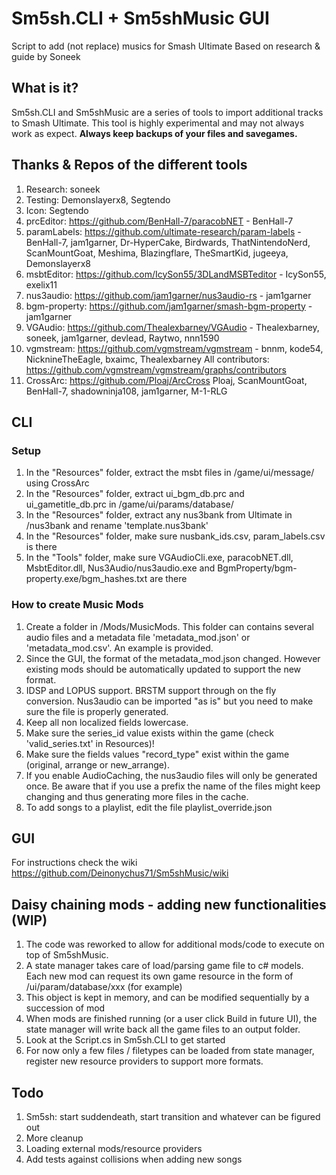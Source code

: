 # Sm5sh.CLI + Sm5shMusic GUI
Script to add (not replace) musics for Smash Ultimate
Based on research & guide by Soneek

## What is it?
Sm5sh.CLI and Sm5shMusic are a series of tools to import additional tracks to Smash Ultimate. 
This tool is highly experimental and may not always work as expect. **Always keep backups of your files and savegames.**

## Thanks & Repos of the different tools
1.  Research: soneek
2.  Testing: Demonslayerx8, Segtendo
3.  Icon: Segtendo
4.  prcEditor: https://github.com/BenHall-7/paracobNET - BenHall-7
5.  paramLabels: https://github.com/ultimate-research/param-labels - BenHall-7, jam1garner, Dr-HyperCake, Birdwards, ThatNintendoNerd, ScanMountGoat, Meshima, Blazingflare, TheSmartKid, jugeeya, Demonslayerx8
6.  msbtEditor: https://github.com/IcySon55/3DLandMSBTeditor - IcySon55, exelix11
7.  nus3audio: https://github.com/jam1garner/nus3audio-rs - jam1garner
8.  bgm-property: https://github.com/jam1garner/smash-bgm-property - jam1garner
9.  VGAudio: https://github.com/Thealexbarney/VGAudio - Thealexbarney, soneek, jam1garner, devlead, Raytwo, nnn1590
10.  vgmstream: https://github.com/vgmstream/vgmstream - bnnm, kode54, NicknineTheEagle, bxaimc, Thealexbarney
All contributors: https://github.com/vgmstream/vgmstream/graphs/contributors
11. CrossArc: https://github.com/Ploaj/ArcCross Ploaj, ScanMountGoat, BenHall-7, shadowninja108, jam1garner, M-1-RLG

## CLI
### Setup
1.  In the "Resources" folder, extract the msbt files in /game/ui/message/ using CrossArc
2.  In the "Resources" folder, extract ui_bgm_db.prc and ui_gametitle_db.prc in /game/ui/params/database/
3.  In the "Resources" folder, extract any nus3bank from Ultimate in /nus3bank and rename 'template.nus3bank'
4.  In the "Resources" folder, make sure nusbank_ids.csv, param_labels.csv is there
5.  In the "Tools" folder, make sure VGAudioCli.exe, paracobNET.dll, MsbtEditor.dll, Nus3Audio/nus3audio.exe and BgmProperty/bgm-property.exe/bgm_hashes.txt are there

### How to create Music Mods
1.  Create a folder in /Mods/MusicMods. This folder can contains several audio files and a metadata file 'metadata_mod.json' or 'metadata_mod.csv'. An example is provided.
2.  Since the GUI, the format of the metadata_mod.json changed. However existing mods should be automatically updated to support the new format.
3.  IDSP and LOPUS support. BRSTM support through on the fly conversion. Nus3audio can be imported "as is" but you need to make sure the file is properly generated.
4.  Keep all non localized fields lowercase.
5.  Make sure the series_id value exists within the game (check 'valid_series.txt' in Resources)!
6.  Make sure the fields values "record_type" exist within the game (original, arrange or new_arrange).
7.  If you enable AudioCaching, the nus3audio files will only be generated once. Be aware that if you use a prefix the name of the files might keep changing and thus generating more files in the cache.
8.  To add songs to a playlist, edit the file playlist_override.json

## GUI
For instructions check the wiki https://github.com/Deinonychus71/Sm5shMusic/wiki

## Daisy chaining mods - adding new functionalities (WIP)
1.  The code was reworked to allow for additional mods/code to execute on top of Sm5shMusic.
2.  A state manager takes care of load/parsing game file to c# models. Each new mod can request its own game resource in the form of /ui/param/database/xxx (for example)
3.  This object is kept in memory, and can be modified sequentially by a succession of mod
4.  When mods are finished running (or a user click Build in future UI), the state manager will write back all the game files to an output folder.
5.  Look at the Script.cs in Sm5sh.CLI to get started
6.  For now only a few files / filetypes can be loaded from state manager, register new resource providers to support more formats.

## Todo
1.  Sm5sh: start suddendeath, start transition and whatever can be figured out
2.  More cleanup
3.  Loading external mods/resource providers
4.  Add tests against collisions when adding new songs
